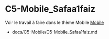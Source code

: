
# C5-Mobile_Safaa1faiz


Voir le travail à faire dans le thème Mobile
[Mobile](https://github.com/solicoders/evaluation/issues/9)



- docs/C5-Mobile/C5-Mobile_Safaa1faiz.md 
 
